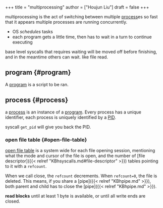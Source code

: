 +++
title = "multiprocessing"
author = ["Houjun Liu"]
draft = false
+++

multiprocessing is the act of switching between multiple [process](#process)es so fast that it appears multiple processes are running concurrently.

-   OS _schedules_ tasks
-   each program gets a little time, then has to wait in a turn to continue executing

base level syscalls that requires waiting will be moved off before finishing, and in the meantime others can wait. like file read.


## program {#program}

A [program](#program) is a script to be ran.


## process {#process}

a [process](#process) is an instance of a [program](#program). Every process has a unique identifier, each process is uniquely identified by a [PID](#process).

syscall `get_pid` will give you back the PID.


### open file table {#open-file-table}

[open file table](#open-file-table) is a system wide for each file opening session, mentioning what the mode and cursor of the file is open, and the number of [file descriptor]({{< relref "KBhsyscalls.md#file-descriptor" >}}) tables pointing to it with a `refcount`.

When we call close, the `refcount` decrements. When `refcount=0`, the file is deleted. This means, if you share a [pipe]({{< relref "KBhpipe.md" >}}), both parent and child has to close the [pipe]({{< relref "KBhpipe.md" >}}).

**read blocks** until at least 1 byte is available, or until all write ends are closed.
